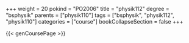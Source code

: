 +++
weight = 20
pokind = "PO2006"
title = "physik112"
degree = "bsphysik"
parents = ["physik110"]
tags = ["bsphysik", "physik112", "physik110"]
categories = ["course"]
bookCollapseSection = false
+++

{{< genCoursePage >}}
